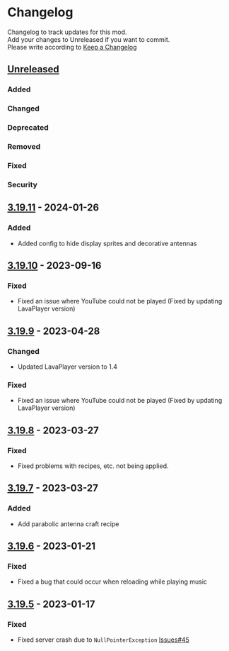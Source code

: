 # Changelog
Changelog to track updates for this mod.  
    Add your changes to Unreleased if you want to commit.  
    Please write according to [Keep a Changelog](https://keepachangelog.com/en/1.0.0/)

## [Unreleased]

### Added

### Changed

### Deprecated

### Removed

### Fixed

### Security

## [3.19.11] - 2024-01-26

### Added
- Added config to hide display sprites and decorative antennas

## [3.19.10] - 2023-09-16

### Fixed
- Fixed an issue where YouTube could not be played (Fixed by updating LavaPlayer version)

## [3.19.9] - 2023-04-28

### Changed
- Updated LavaPlayer version to 1.4

### Fixed
- Fixed an issue where YouTube could not be played (Fixed by updating LavaPlayer version)

## [3.19.8] - 2023-03-27

### Fixed
- Fixed problems with recipes, etc. not being applied.

## [3.19.7] - 2023-03-27

### Added
- Add parabolic antenna craft recipe

## [3.19.6] - 2023-01-21

### Fixed
- Fixed a bug that could occur when reloading while playing music

## [3.19.5] - 2023-01-17

### Fixed
- Fixed server crash due to `NullPointerException` [Issues#45](https://github.com/TeamFelnull/IamMusicPlayer/issues/45)

[Unreleased]: https://github.com/TeamFelnull/IamMusicPlayer/compare/v3.19.11...HEAD
[3.19.11]: https://github.com/TeamFelnull/IamMusicPlayer/compare/v3.19.10...v3.19.11
[3.19.10]: https://github.com/TeamFelnull/IamMusicPlayer/compare/v3.19.9...v3.19.10
[3.19.9]: https://github.com/TeamFelnull/IamMusicPlayer/compare/v3.19.8...v3.19.9
[3.19.8]: https://github.com/TeamFelnull/IamMusicPlayer/compare/v3.19.7...v3.19.8
[3.19.7]: https://github.com/TeamFelnull/IamMusicPlayer/compare/v3.19.6...v3.19.7
[3.19.6]: https://github.com/TeamFelnull/IamMusicPlayer/compare/v3.19.5...v3.19.6
[3.19.5]: https://github.com/TeamFelnull/IamMusicPlayer/commits/v3.19.5
